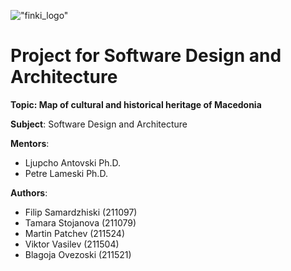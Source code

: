!["finki_logo"](http://ilt.finki.ukim.mk/wp-content/uploads/2016/10/Logo_FINKI_UKIM_EN.jpg)

# Project for Software Design and Architecture

**Topic: Map of cultural and historical heritage of Macedonia**

**Subject**: Software Design and Architecture

**Mentors**: 
- Ljupcho Antovski Ph.D.
- Petre Lameski Ph.D.

**Authors**:
- Filip Samardzhiski (211097)
- Tamara Stojanova (211079)
- Martin Patchev (211524)
- Viktor Vasilev (211504)
- Blagoja Ovezoski (211521)
